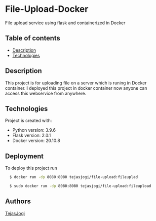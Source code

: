 # File-Upload-Docker

File upload service using flask and containerized in Docker

## Table of contents
* [Description](#description)
* [Technologies](#technologies)

## Description
This project is for uploading file on a server which is runing in Docker container.
I deployed this project in docker container now anyone can access this webservice from anywhere.
	
## Technologies
Project is created with:
* Python version: 3.9.6
* Flask version: 2.0.1
* Docker version: 20.10.8
	
## Deployment

To deploy this project run

```bash
  $ docker run -dp 8080:8080 tejasjogi/file-upload:fileuplad

  $ sudo docker run -dp 8080:8080 tejasjogi/file-upload:fileupload
```

## Authors

[TejasJogi](https://www.github.com/TejasJogi)
